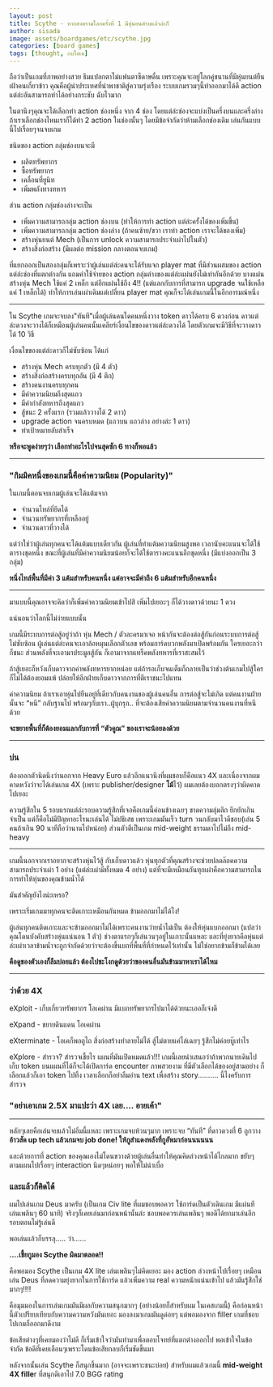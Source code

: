 ```yaml
---
layout: post
title: Scythe - หากสงครามโลกครั้งที่ 1 มีหุ่นยนต์รบแล้วล่ะก็
author: sisada
image: assets/boardgames/etc/scythe.jpg
categories: [board games]
tags: [thought, กบโอเค]
---
```

ถือว่าเป็นเกมที่ภาพอย่างสวย ธีมแปลกตาไม่แฟนตาซีดาษดื่น เพราะคุณจะอยู่โลกคู่ขนานที่มีหุ่นยนต์ยืนเฝ้าคนเกี่ยวข้าว คุณคือผู้นำประเทศที่นำพาชาติสู่ความรุ่งเรือง ระบบเกมรวมๆนี้ทำออกมาได้ดี action แต่ล่ะอันสามารถทำได้อย่างกระชับ ฉับไวมาก

ในตานึงๆคุณจะได้เลือกทำ action ช่องหนึ่ง จาก 4 ช่อง โดยแต่ล่ะช่องจะแบ่งเป็นครี่งบนและครี่งล่าง ถ้าเราเลือกช่องไหนเราก็ได้ทำ 2 action ในช่องนั้นๆ โดยมีข้อจำกัดว่าห้ามเลือกช่องเดิม เล่นกันแบบนี้ไปเรื่อยๆจนจบเกม

ชนิดของ action กลุ่มช่องบนจะมี
* ผลิตทรัพยากร
* ซื้อทรัพยากร
* เคลื่อนที่ยูนิท
* เพิ่มพลังทางทหาร


ส่วน action กลุ่มช่องล่างจะเป็น
* เพิ่มความสามารถกลุ่ม action ช่องบน (ทำให้การทำ action แต่ล่ะครั้งได้ของเพิ่มขึ้น)
* เพิ่มความสามารถกลุ่ม action ช่องล่าง (ถ้าคนซ้าย/ขวา เราทำ action เราจะได้ของเพิ่ม)
* สร้างหุ่นยนต์ Mech (เป็นการ unlock ความสามารถประจำเผ่าไปในตัว)
* สร้างสิ่งก่อสร้าง (มีผลต่อ mission กลางตอนจบเกม)


ที่แยกออกเป็นสองกลุ่มก็เพราะว่าผู้เล่นแต่ล่ะคนจะได้รับแจก player mat ที่มีส่วนผสมของ action แต่ล่ะช่องที่แตกต่างกัน แถมค่าใช้จ่ายของ action กลุ่มล่างของแต่ล่ะแผ่นยังไม่เท่ากันอีกด้วย บางแผ่นสร้างหุ่น Mech ใช้แค่ 2 เหล็ก แต่อีกแผ่นใช้ถึง 4!! (แต่แลกกับการที่สามารถ upgrade จนใช้เหลือแค่ 1 เหล็กได้) ทำให้การเล่นเผ่าเดิมแต่เปลี่ยน player mat คุณก็จะได้เล่นเกมนี้ในอีกอารมณ์หนึ่ง



---



ใน Scythe เกมจะจบลง"ทันที"เมื่อผู้เล่นคนใดคนหนึ่งวาง token ดาวได้ครบ 6 ดวงก่อน ดาวแต่ล่ะดวงจะวางได้ก็เหมือนผู้เล่นคนนั้นเคลียร์เงื่อนไขของดาวแต่ล่ะดวงได้ โดยตัวเกมจะมีวิธีที่จะวางดาวได้ 10 วิธี

เงื่อนไขของแต่ล่ะดาวก็ไม่ซับซ้อน ได้แก่
* สร้างหุ่น Mech ครบทุกตัว (มี 4 ตัว)
* สร้างสิ่งก่อสร้างครบทุกอัน (มี 4 ตึก)
* สร้างคนงานครบทุกคน
* มีค่าความนิยมถึงสุดแถว
* มีค่ากำลังทหารถึงสุดแถว
* สู้ชนะ 2 ครั้งแรก (รวมแล้ววางได้ 2 ดาว)
* upgrade action จนครบหมด (แถวบน แถวล่าง อย่างล่ะ 1 ดาว)
* ทำเป้าหมายลับสำเร็จ


**หรือจะพูดง่ายๆว่า เลือกทำอะไรไปจนสุดซัก 6 ทางก็พอแล้ว**


---


### "กิมมิคหนึ่งของเกมนี้คือค่าความนิยม (Popularity)"


ในเกมนี้ตอนจบเกมผู้เล่นจะได้แต้มจาก
* จำนวนไทล์ที่ยึดได้
* จำนวนทรัพยากรที่เหลืออยู่
* จำนวนดาวที่วางได้


แต่ว่าใช่ว่าผู้เล่นทุกคนจะได้แต้มแบบเดียวกัน ผู้เล่นที่ทำแต้มความนิยมสูงพอ เวลานับคะแนนจะได้ใช้ตารางชุดหนึ่ง ขณะที่ผู้เล่นที่มีค่าความนิยมน้อยก็จะได้ใช้ตารางคะแนนอีกชุดหนึ่ง (มีแบ่งออกเป็น 3 กลุ่ม)

**หนึ่งไทล์พื้นที่มีค่า 3 แต้มสำหรับคนหนึ่ง แต่อาจจะมีค่าถึง 6 แต้มสำหรับอีกคนหนึ่ง**


---



มาแบบนี้คุณอาจจะคิดว่าก็เพิ่มค่าความนิยมเข้าไปสิ เพิ่มไปเยอะๆ ก็ได้วางดาวด้วยนะ 1 ดวง

แน่นอนว่าโลกนี้ไม่ง่ายแบบนั้น

เกมนี้มีระบบการต่อสู้อยู่ว่าถ้า หุ่น Mech / ตัวละครมาเจอ หน้ากันจะต้องต่อสู้กันก่อนระบบการต่อสู้ไม่ซับซ้อน ผู้เล่นแต่ล่ะคนจะเอาล้อหมุนเลือกตัวเลข พร้อมการ์ดบวกพลังมาเปิดพร้อมกัน ใครเยอะกว่าก็ชนะ ส่วนพลังที่จะเอามาประมูลสู้กัน ก็เอามาจากแทร็คพลังทหารที่เราสะสมไว้

ถ้าสู้เยอะก็หวังเก็บดาวจากค่าพลังทหารยากหน่อย แต่ถ้ารอเก็บจนเต็มก็กลายเป็นว่าช่วงต้นเกมไปสู้ใครก็ไม่ได้ต้องยอมแพ้ ปล่อยให้อีกฝ่ายเก็บดาวจากการที่ตีเราชนะไปแทน

ค่าความนิยม ถ้าเราเอาหุ่นไปยืนอยู่ที่เดียวกับคนงานของผู้เล่นคนอื่น การต่อสู้จะไม่เกิด แต่คนงานฝ่ายนั้นจะ “หนี” กลับฐานไป พร้อมๆกับเรา..ผู้บุกรุก.. ที่จะต้องเสียค่าความนิยมตามจำนวนคนงานที่หนีด้วย

**จะขยายพื้นที่ก็ต้องยอมแลกกับการที่ “ตัวคูณ” ของเราจะน้อยลงด้วย**


---


### **บ่น**


ต้องออกตัวนิดนึงว่านอกจาก Heavy Euro แล้วอีกแนวนึงที่ผมชอบก็คือแนว 4X และเนื่องจากผมคาดหวังว่าจะได้เล่นเกม 4X (เพราะ publisher/designer **โม้**ไว้) ผมเลยต้องบอกตรงๆว่าผิดคาดไปเยอะ

ความรู้สึกใน 5 รอบแรกแต่ล่ะรอบความรู้สึกที่เจอคือเกมนี้ค่อนข้างเฉยๆ ขาดความลุ่มลึก ยึกยักเกินจำเป็น แต่ก็คือไม่มีปัญหาอะไรนะเล่นได้ ไม่ปธิเสธ เพราะเกมมันเร็ว turn วนกลับมาไวดีชอบ(เล่น 5 คนถ้าเกิน 90 นาทีถือว่านานไปหน่อย) ส่วนตัวตีเป็นเกม mid-weight ธรรมดาไปไม่ถึง mid-heavy


---



เกมนี้นอกจากเราอยากจะสร้างหุ่นไว้สู้ กับเก็บดาวแล้ว หุ่นทุกตัวที่คุณสร้างจะช่วยปลดล๊อคความสามารถประจำเผ่า 1 อย่าง (แต่ล่ะเผ่ามีทั้งหมด 4 อย่าง) แต่ที่จะมีเหมือนกันทุกเผ่าคือความสามารถในการทำให้หุ่นของคุณข้ามน้ำได้

มันสำคัญยังไงน่ะเหรอ?

เพราะเริ่มเกมมาทุกคนจะติดเกาะเหมือนกันหมด ข้ามออกมาไม่ได้ไง!

ผู้เล่นทุกคนติดเกาะและจะข้ามออกมาไม่ได้เพราะคนงานว่ายน้ำไม่เป็น ต้องให้หุ่นแบกออกมา (แปลว่าคุณโดนบังคับสร้างหุ่นแน่นอน 1 ตัว) ช่วงตาแรกๆก็เล่นวนๆอยู่ในเกาะนั้นแหละ และที่ยุ่งยากคือหุ่นแต่ล่ะเผ่าเวลาข้ามน้ำจะถูกจำกัดด้วยว่าจะต้องขึ้นบกที่พื้นที่ที่กำหนดไว้เท่านั้น ไม่ใช่อยากข้ามก็ข้ามได้เลย

**คือดูของตัวเองก็ลืมบ่อยแล้ว ต้องไปชะโงกดูด้วยว่าของคนอื่นมันข้ามมาหาเราได้ไหม**


---


### **ว่าด้วย 4X**


eXploit - เก็บเกี่ยวทรัพยากร โอเคผ่าน มีแบกทรัพยากรไปมาได้ด้วยนะเออก็เจ๋งดี

eXpand - ขยายดินแดน โอเคผ่าน

eXterminate - โอเคก็พอถูไถ สิ่งก่อสร้างทำลายไม่ได้ สู้ไม่ตายแค่ไล่เฉยๆ รู้สึกไม่ค่อยบู๊เท่าไร

eXplore - สำรวจ? สำรวจเชี้ยไร แผนที่มันเปิดหมดแล้ว!!! เกมนี้เลยนำเสนอว่าถ้าพวกนายเดินไปเก็บ token บนแผนที่ได้ก็จะได้เปิดการ์ด encounter ภาพสวยงาม ที่มีตัวเลือกได้ของอยู่สามอย่าง ก็เลือกแล้วก็เอา token ไปทิ้ง เวลาเลือกก็อย่าลืมอ่าน text เพื่อสร้าง story.......... นี้ไงครับการสำรวจ
### **"อย่าเอาเกม 2.5X มาแปะว่า 4X เลย.... อายเค้า"**




---



หลักๆเลยคือเล่นจบแล้วไม่อิ่มนี้แหละ เพราะเกมจบห้วนๆมาก เพราะจบ “ทันที” ที่ดาวดวงที่ 6 ถูกวาง **อ้าวสัด up tech แล้วเกมจบ job done! ให้กูสำแดงพลังที่กูอัพมาก่อนนนนนน**

และด้วยการที่ action ของคุณเองไม่โดนขวางด้วยผู้เล่นอื่นทำให้คุณคิดล่วงหน้าได้ไกลมาก ขยับๆตามแผนไปเรื่อยๆ interaction นิดๆหน่อยๆ พอให้ไม่น่าเบื่อ
### และแล้วก็คิดได้


ผมไปเล่นเกม Deus มาครับ (เป็นเกม Civ lite ที่ผมชอบพอควร ใช้การ์ดเป็นตัวเดินเกม มีแผ่นที เล่นเพลินๆ 60 นาที) จริงๆก็เคยเล่นมาก่อนหน้านั้นล่ะ ชอบพอควรเล่นเพลินๆ พอดีได้ยกมาเล่นอีกรอบตอนไม่รู้เล่นดี

พอเล่นแล้วก็บรรลุ..... ว่า......

**....เชี้ยกูมอง Scythe ผิดมาตลอด!!**

คือพอมอง Scythe เป็นเกม 4X lite เล่นเพลินๆไม่คิดเยอะ มอง action ล่วงหน้าไปเรื่อยๆ เหมือนเล่น Deus ที่ลดความยุ่งยากในการใช้การ์ด แล้วเพิ่มความ real ความหนักแน่นเข้าไป แล้วมันรู้สึกใช่มากๆ!!!!

คือมุมมองในการเล่นเกมมันมีผลกับความสนุกมากๆ (อย่างน้อยก็สำหรับผม ในเคสเกมนี้) คือก่อนหน้านี้ตัวเปรียบเทียบกับความความหวังมันเยอะ มองลงมาเกมมันดูด๋อยๆ แต่พอมองจาก filler เกมที่ชอบไปเกมก็ออกมาดีงาม

ข้อเสียต่างๆที่เคยมองว่าไม่ดี ก็เริ่มเข้าใจว่ามันทำมาเพื่อตอบโจทย์ที่แตกต่างออกไป พอเข้าใจในข้อจำกัด ข้อดีที่เคยเลือนๆเพราะโดนข้อเสียกลบก็เริ่มชัดขึ้นมา

หลังจากนั้นเล่น Scythe ก็สนุกขึ้นมาก (อาจจะเพราะชนะบ่อย) สำหรับผมแล้วเกมนี้ **mid-weight 4X fille**r ที่สนุกดีเอาไป 7.0 BGG rating